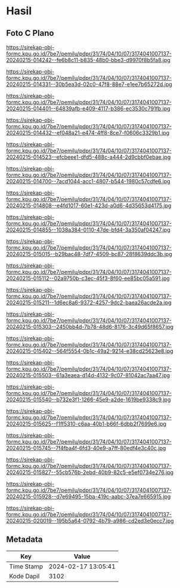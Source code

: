 # Hasil

## Foto C Plano

https://sirekap-obj-formc.kpu.go.id/7be7/pemilu/pdpr/31/74/04/10/07/3174041007137-20240215-014242--fe6b8c11-b835-48b0-bbe3-d9970f8b5fa8.jpg

https://sirekap-obj-formc.kpu.go.id/7be7/pemilu/pdpr/31/74/04/10/07/3174041007137-20240215-014331--30b5ea3d-02c0-47f8-88e7-e1ee7b65272d.jpg

https://sirekap-obj-formc.kpu.go.id/7be7/pemilu/pdpr/31/74/04/10/07/3174041007137-20240215-014401--64839afb-e409-4117-b386-ec3530c791fb.jpg

https://sirekap-obj-formc.kpu.go.id/7be7/pemilu/pdpr/31/74/04/10/07/3174041007137-20240215-014432--ef048a21-e474-4ff8-8ce7-f0606c3329b1.jpg

https://sirekap-obj-formc.kpu.go.id/7be7/pemilu/pdpr/31/74/04/10/07/3174041007137-20240215-014523--efcbeee1-dfd5-488c-a444-2d9cbbf0ebae.jpg

https://sirekap-obj-formc.kpu.go.id/7be7/pemilu/pdpr/31/74/04/10/07/3174041007137-20240215-014700--7acd1044-acc1-4807-b544-1980c57cdfe6.jpg

https://sirekap-obj-formc.kpu.go.id/7be7/pemilu/pdpr/31/74/04/10/07/3174041007137-20240215-014808--e4fd1017-60e1-423d-a0d6-4d35653d4175.jpg

https://sirekap-obj-formc.kpu.go.id/7be7/pemilu/pdpr/31/74/04/10/07/3174041007137-20240215-014855--1038a384-0110-47de-bfd4-3a350af04247.jpg

https://sirekap-obj-formc.kpu.go.id/7be7/pemilu/pdpr/31/74/04/10/07/3174041007137-20240215-015015--b29bac48-7df7-4509-bc87-28f8639ddc3b.jpg

https://sirekap-obj-formc.kpu.go.id/7be7/pemilu/pdpr/31/74/04/10/07/3174041007137-20240215-015112--02a9750b-c3ec-45f3-8f60-ee85bc05a591.jpg

https://sirekap-obj-formc.kpu.go.id/7be7/pemilu/pdpr/31/74/04/10/07/3174041007137-20240215-015211--1d6ec8a6-9372-4257-9dc2-baea26acde2a.jpg

https://sirekap-obj-formc.kpu.go.id/7be7/pemilu/pdpr/31/74/04/10/07/3174041007137-20240215-015303--2450bb4d-7b78-48d6-8176-3c49d65f8657.jpg

https://sirekap-obj-formc.kpu.go.id/7be7/pemilu/pdpr/31/74/04/10/07/3174041007137-20240215-015402--564f5554-0b1c-49a2-9214-e38cd25623e8.jpg

https://sirekap-obj-formc.kpu.go.id/7be7/pemilu/pdpr/31/74/04/10/07/3174041007137-20240215-015503--61a3eaea-d14d-4132-9c07-81042ac7aa47.jpg

https://sirekap-obj-formc.kpu.go.id/7be7/pemilu/pdpr/31/74/04/10/07/3174041007137-20240215-015540--b732e3f1-1266-45e9-a2de-1619be9338c9.jpg

https://sirekap-obj-formc.kpu.go.id/7be7/pemilu/pdpr/31/74/04/10/07/3174041007137-20240215-015625--f1ff5310-c6aa-40b1-b66f-6dbb2f7699e6.jpg

https://sirekap-obj-formc.kpu.go.id/7be7/pemilu/pdpr/31/74/04/10/07/3174041007137-20240215-015745--7f4fba4f-6fd3-40e9-a7ff-80edf4e3c40c.jpg

https://sirekap-obj-formc.kpu.go.id/7be7/pemilu/pdpr/31/74/04/10/07/3174041007137-20240215-015827--55cb576b-2ebd-40b9-82c5-e5ef0734e276.jpg

https://sirekap-obj-formc.kpu.go.id/7be7/pemilu/pdpr/31/74/04/10/07/3174041007137-20240215-015928--d7e69495-15ba-419c-aabc-37ea7e665915.jpg

https://sirekap-obj-formc.kpu.go.id/7be7/pemilu/pdpr/31/74/04/10/07/3174041007137-20240215-020019--195b5a64-0792-4b79-a986-cd2ed3e0ecc7.jpg


## Metadata

| Key        | Value               |
| ---------- | ------------------- |
| Time Stamp | 2024-02-17 13:05:41 |
| Kode Dapil | 3102                |




